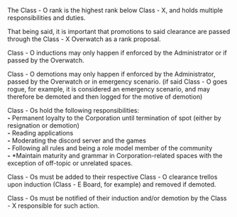The Class - O rank is the highest rank below Class - X, and holds multiple responsibilities and duties.  

That being said, it is important that promotions to said clearance are passed through the Class - X Overwatch as a rank proposal.  

Class - O inductions may only happen if enforced by the Administrator or if passed by the Overwatch.  

Class - O demotions may only happen if enforced by the Administrator, passed by the Overwatch or in emergency scenario. (if said Class - O goes rogue, for example, it is considered an emergency scenario, and may therefore be demoted and then logged for the motive of demotion)  

Class - Os hold the following responsibilities:  
 **-** Permanent loyalty to the Corporation until termination of spot (either by resignation or demotion)  
 **-** Reading applications  
 **-** Moderating the discord server and the games  
 **-** Following all rules and being a role model member of the community  
 **-** *Maintain maturity and grammar in Corporation-related spaces with the exception of off-topic or unrelated spaces.  

Class - Os must be added to their respective Class - O clearance trellos upon induction (Class - E Board, for example) and removed if demoted.  

Class - Os must be notified of their induction and/or demotion by the Class - X responsible for such action.
